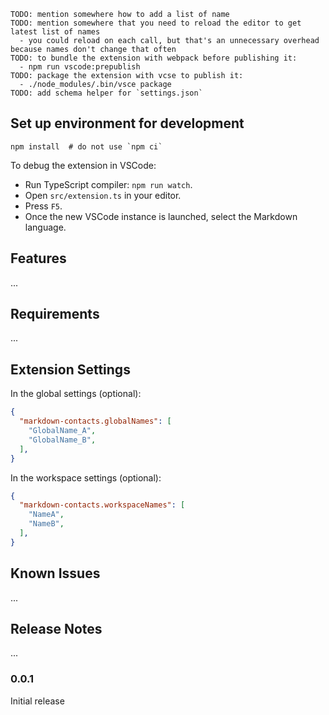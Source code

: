 ```
TODO: mention somewhere how to add a list of name
TODO: mention somewhere that you need to reload the editor to get latest list of names
  - you could reload on each call, but that's an unnecessary overhead because names don't change that often
TODO: to bundle the extension with webpack before publishing it:
  - npm run vscode:prepublish
TODO: package the extension with vcse to publish it:
  - ./node_modules/.bin/vsce package
TODO: add schema helper for `settings.json`
```

## Set up environment for development

```shell
npm install  # do not use `npm ci`
```

To debug the extension in VSCode:

  - Run TypeScript compiler: `npm run watch`.
  - Open `src/extension.ts` in your editor.
  - Press `F5`.
  - Once the new VSCode instance is launched, select the Markdown language.

## Features

...

## Requirements

...

## Extension Settings

In the global settings (optional):

```json
{
  "markdown-contacts.globalNames": [
    "GlobalName_A",
    "GlobalName_B",
  ],
}
```

In the workspace settings (optional):

```json
{
  "markdown-contacts.workspaceNames": [
    "NameA",
    "NameB",
  ],
}
```

## Known Issues

...

## Release Notes

...

### 0.0.1

Initial release
